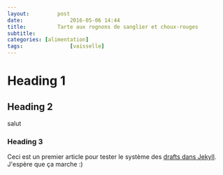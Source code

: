 ```yaml
---
layout:			post
date:				2016-05-06 14:44
title:			Tarte aux rognons de sanglier et choux-rouges
subtitle:		
categories:	[alimentation]
tags:				[vaisselle]
---
```


# Heading 1

## Heading 2
salut

### Heading 3
Ceci est un premier article pour tester le système des <a href="https://jekyllrb.com/docs/drafts/" target="_blank">drafts dans Jekyll</a>. J'espère que ça marche :)